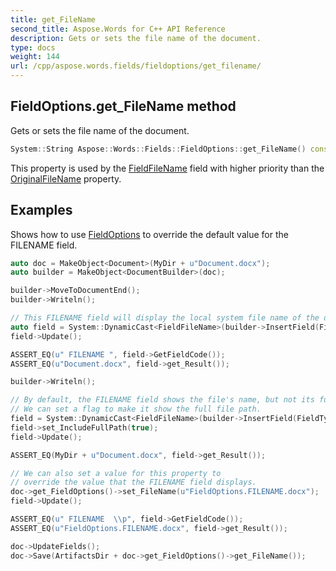 ```yaml
---
title: get_FileName
second_title: Aspose.Words for C++ API Reference
description: Gets or sets the file name of the document.
type: docs
weight: 144
url: /cpp/aspose.words.fields/fieldoptions/get_filename/
---
```

## FieldOptions.get_FileName method


Gets or sets the file name of the document.

```cpp
System::String Aspose::Words::Fields::FieldOptions::get_FileName() const
```


This property is used by the [FieldFileName](../../fieldfilename/) field with higher priority than the [OriginalFileName](../../../aspose.words/document/get_originalfilename/) property.

## Examples




Shows how to use [FieldOptions](../) to override the default value for the FILENAME field. 
```cpp
auto doc = MakeObject<Document>(MyDir + u"Document.docx");
auto builder = MakeObject<DocumentBuilder>(doc);

builder->MoveToDocumentEnd();
builder->Writeln();

// This FILENAME field will display the local system file name of the document we loaded.
auto field = System::DynamicCast<FieldFileName>(builder->InsertField(FieldType::FieldFileName, true));
field->Update();

ASSERT_EQ(u" FILENAME ", field->GetFieldCode());
ASSERT_EQ(u"Document.docx", field->get_Result());

builder->Writeln();

// By default, the FILENAME field shows the file's name, but not its full local file system path.
// We can set a flag to make it show the full file path.
field = System::DynamicCast<FieldFileName>(builder->InsertField(FieldType::FieldFileName, true));
field->set_IncludeFullPath(true);
field->Update();

ASSERT_EQ(MyDir + u"Document.docx", field->get_Result());

// We can also set a value for this property to
// override the value that the FILENAME field displays.
doc->get_FieldOptions()->set_FileName(u"FieldOptions.FILENAME.docx");
field->Update();

ASSERT_EQ(u" FILENAME  \\p", field->GetFieldCode());
ASSERT_EQ(u"FieldOptions.FILENAME.docx", field->get_Result());

doc->UpdateFields();
doc->Save(ArtifactsDir + doc->get_FieldOptions()->get_FileName());
```

